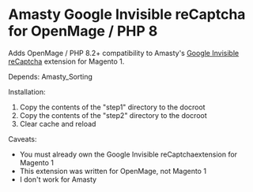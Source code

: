 # Amasty Google Invisible reCaptcha for OpenMage / PHP 8

Adds OpenMage / PHP 8.2+ compatibility to Amasty's [Google Invisible reCaptcha](https://amasty.com/magento-google-captcha.html) extension for Magento 1.

Depends: 
Amasty_Sorting

Installation:
1. Copy the contents of the "step1" directory to the docroot
2. Copy the contents of the "step2" directory to the docroot
3. Clear cache and reload

Caveats:
- You must already own the Google Invisible reCaptchaextension for Magento 1
- This extension was written for OpenMage, not Magento 1
- I don't work for Amasty
